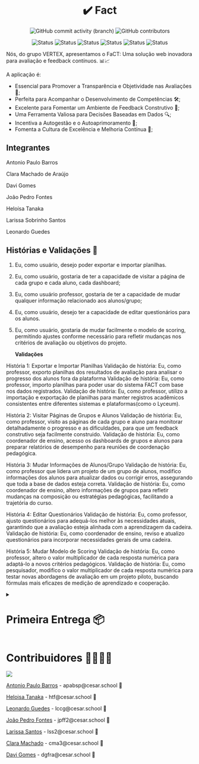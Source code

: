 <h1 align="center">✔️ Fact </h1>
<div align="center">
   <img alt="GitHub commit activity (branch)" src="https://img.shields.io/github/commit-activity/t/JotaPeans/fact-project/main">
    <img alt="GitHub contributors" src="https://img.shields.io/github/contributors/JotaPeans/fact-project">
</div>
<p align="center"> <img src="https://img.shields.io/badge/Django-092E20?style=for-the-badge&logo=django&logoColor=white" alt="Status">
    <img src="https://img.shields.io/badge/HTML5-E34F26?style=for-the-badge&logo=html5&logoColor=white" alt="Status">
    <img src="https://img.shields.io/badge/CSS3-1572B6?style=for-the-badge&logo=css3&logoColor=white" alt="Status">
    <img src="https://img.shields.io/badge/Python-14354C?style=for-the-badge&logo=python&logoColor=white" alt="Status">
    <img src="https://img.shields.io/badge/JavaScript-F7DF1E?style=for-the-badge&logo=javascript&logoColor=black" alt="Status">
    <img src="https://img.shields.io/badge/Pandas-1572B6?style=for-the-badge&logo=Pandas&color=black" alt="Status"></p>


Nós, do grupo VERTEX, apresentamos o FaCT: Uma solução web inovadora para avaliação e feedback contínuos. 📊📈


A aplicação é:

- Essencial para Promover a Transparência e Objetividade nas Avaliações 🌟;
- Perfeita para Acompanhar o Desenvolvimento de Competências 🛠️;
- Excelente para Fomentar um Ambiente de Feedback Construtivo 💬;
- Uma Ferramenta Valiosa para Decisões Baseadas em Dados 🔍;
- Incentiva a Autogestão e o Autoaprimoramento 🚀;
- Fomenta a Cultura de Excelência e Melhoria Contínua 🌱;

## Integrantes
Antonio Paulo Barros

Clara Machado de Araújo

Davi Gomes

João Pedro Fontes

Heloísa Tanaka

Larissa Sobrinho Santos

Leonardo Guedes

## Histórias e Validações 📜
01. Eu, como usuário, desejo poder exportar e importar planilhas.
3. Eu, como usuário, gostaria de ter a capacidade de visitar a página de cada grupo e cada aluno, cada dashboard;
4. Eu, como usuário professor, gostaria de ter a capacidade de mudar qualquer informação relacionado aos alunos/grupo;
5. Eu, como usuário, desejo ter a capacidade de editar questionários para os alunos.
6. Eu, como usuário, gostaria de mudar facilmente o modelo de scoring, permitindo ajustes conforme necessário para refletir mudanças nos critérios de avaliação ou objetivos do projeto.

   <b>Validações</b>
   
História 1: Exportar e Importar Planilhas
Validação de história: Eu, como professor, exporto planilhas dos resultados de avaliação para analisar o progresso dos alunos fora da plataforma
Validação de história: Eu, como professor, importo planilhas para poder usar do sistema FACT com base nos dados registrados.
Validação de história: Eu, como professor, utilizo a importação e exportação de planilhas para manter registros acadêmicos consistentes entre diferentes sistemas e plataformas(como o Lyceum).

História 2: Visitar Páginas de Grupos e Alunos
Validação de história: Eu, como professor, visito as páginas de cada grupo e aluno para monitorar detalhadamente o progresso e as dificuldades, para que um feedback construtivo seja facilmente construido.
Validação de história: Eu, como coordenador de ensino, acesso os dashboards de grupos e alunos para preparar relatórios de desempenho para reuniões de coordenação pedagógica.

História 3: Mudar Informações de Alunos/Grupo
Validação de história: Eu, como professor que lidera um projeto de um grupo de alunos, modifico informações dos alunos para atualizar dados ou corrigir erros, assegurando que toda a base de dados esteja correta.
Validação de história: Eu, como coordenador de ensino, altero informações de grupos para refletir mudanças na composição ou estratégias pedagógicas, facilitando a trajetória do curso.

História 4: Editar Questionários
Validação de história: Eu, como professor, ajusto questionários para adequá-los melhor às necessidades atuais, garantindo que a avaliação esteja alinhada com a aprendizagem da cadeira.
Validação de história: Eu, como coordenador de ensino, reviso e atualizo questionários para incorporar necessidades gerais de uma cadeira.

História 5: Mudar Modelo de Scoring
Validação de história: Eu, como professor, altero o valor multiplicador de cada resposta numérica para adaptá-lo a novos critérios pedagógicos.
Validação de história: Eu, como pesquisador, modifico o valor multiplicador de cada resposta numérica para testar novas abordagens de avaliação em um projeto piloto, buscando fórmulas mais eficazes de medição de aprendizado e cooperação.


<details>
  <summary><h1>Primeira Entrega 📦</h1></summary>
  
  
## Diagrama

![image](https://github.com/JotaPeans/fact-project/assets/142417937/7d09b29a-a391-433f-8ead-19b8845a651e)

## Relatos do método Pair Programming

![LOGO FACT](https://github.com/JotaPeans/fact-project/assets/130470569/873cab2c-2c03-45fb-8791-952a7ddc7a7b)
</details>

# Contribuidores 👨‍👩‍👧‍👦
<a href="https://github.com/JotaPeans/fact-project/graphs/contributors">
  <img src="https://contrib.rocks/image?repo=jotapeans/fact-project" />
</a>
<p><a href="https://github.com/apabsp">Antonio Paulo Barros</a> - apabsp@cesar.school 📩</p>
<p><a href="https://github.com/helotanaka">Heloisa Tanaka</a> - htf@cesar.school 📩</p>
<p><a href="https://github.com/leooghub">Leonardo Guedes</a> - lccg@cesar.school 📩</p> 
<p><a href="https://github.com/jotapeans">João Pedro Fontes</a> - jpff2@cesar.school 📩</p>
<p><a href="https://github.com/lariisantos">Larissa Santos</a> - lss2@cesar.school 📩</p>
<p><a href="https://github.com/claramachadoaj">Clara Machado</a> - cma3@cesar.school 📩</p>
<p><a href="https://github.com/daviruy61">Davi Gomes</a> - dgfra@cesar.school 📩</p>
